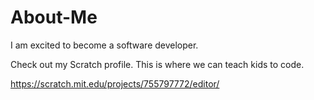 # About-Me 
I am excited to become a software developer.







Check out my Scratch profile.  This is where we can teach kids to code.



https://scratch.mit.edu/projects/755797772/editor/

